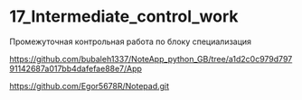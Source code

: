 # 17_Intermediate_control_work
Промежуточная контрольная работа по блоку специализация

https://github.com/bubaleh1337/NoteApp_python_GB/tree/a1d2c0c979d79791142687a017bb4dafefae88e7/App

https://github.com/Egor5678R/Notepad.git
